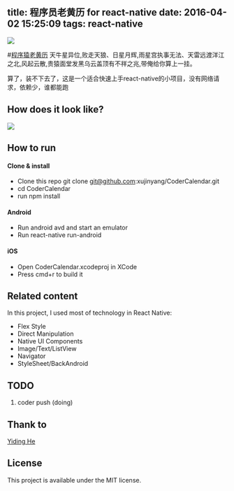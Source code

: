 title: 程序员老黄历 for react-native
date: 2016-04-02 15:25:09
tags: react-native
---
![](http://p2.sinaimg.cn/3628432097/180/55361381830174)

#[程序猿老黄历](https://github.com/xujinyang/CoderCalendar)
天牛星异位,败走天狼、日星月辉,雨星宫执事无法、天雷远渡洋江之北,风起云散,贵猿面堂发黑乌云盖顶有不祥之兆,带俺给你算上一挂。

算了，装不下去了，这是一个适合快速上手react-native的小项目，没有网络请求，依赖少，谁都能跑

## How does it look like?

![](http://7o4zmy.com1.z0.glb.clouddn.com/QQ20160402-0%402x.png)

## How to run

#### Clone & install
   - Clone this repo git clone git@github.com:xujinyang/CoderCalendar.git
   - cd CoderCalendar
   - run npm install

#### Android
- Run android avd and start an emulator
- Run react-native run-android

#### iOS

- Open CoderCalendar.xcodeproj in XCode
- Press cmd+r to build it

## Related content

In this project, I used most of technology in React Native:

* Flex Style
* Direct Manipulation
* Native UI Components
* Image/Text/ListView
* Navigator
* StyleSheet/BackAndroid

## TODO

1. coder push (doing)

## Thank to
 [Yiding He](http://sandbox.runjs.cn/show/ydp3it7b/)
## License

This project is available under the MIT license.
